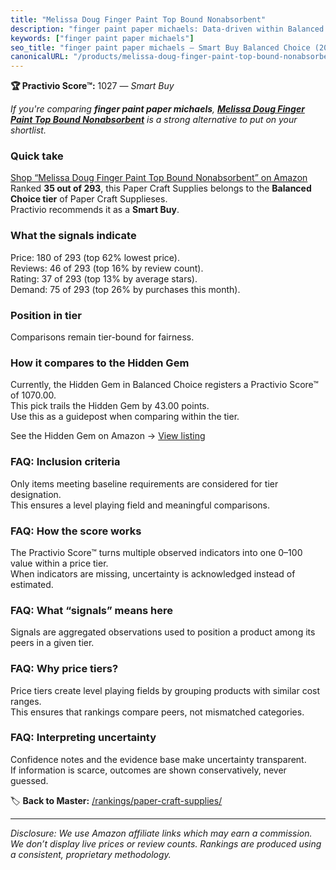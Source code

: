```yaml
---
title: "Melissa Doug Finger Paint Top Bound Nonabsorbent"
description: "finger paint paper michaels: Data-driven within Balanced Choice ranking using the Practivio Score™. Positioned by quality, value, demand, findability, momentum."
keywords: ["finger paint paper michaels"]
seo_title: "finger paint paper michaels — Smart Buy Balanced Choice (2025)"
canonicalURL: "/products/melissa-doug-finger-paint-top-bound-nonabsorbent-B01HQLYMU4/"
---
```


**🏆 Practivio Score™:** 1027 — _Smart Buy_


*If you're comparing **finger paint paper michaels**, **[Melissa Doug Finger Paint Top Bound Nonabsorbent](https://www.amazon.com/dp/B01HQLYMU4?tag=practivio-20)** is a strong alternative to put on your shortlist.*
### Quick take
[Shop “Melissa Doug Finger Paint Top Bound Nonabsorbent” on Amazon](https://www.amazon.com/dp/B01HQLYMU4?tag=practivio-20)
Ranked **35 out of 293**, this Paper Craft Supplies belongs to the **Balanced Choice tier** of Paper Craft Supplieses.  
Practivio recommends it as a **Smart Buy**.

### What the signals indicate
Price: 180 of 293 (top 62% lowest price).  
Reviews: 46 of 293 (top 16% by review count).  
Rating: 37 of 293 (top 13% by average stars).  
Demand: 75 of 293 (top 26% by purchases this month).

### Position in tier
Comparisons remain tier-bound for fairness.

### How it compares to the Hidden Gem
Currently, the Hidden Gem in Balanced Choice registers a Practivio Score™ of 1070.00.  
This pick trails the Hidden Gem by 43.00 points.  
Use this as a guidepost when comparing within the tier.  

See the Hidden Gem on Amazon → [View listing](https://www.amazon.com/dp/B01GIJLSGG?tag=practivio-20)

### FAQ: Inclusion criteria
Only items meeting baseline requirements are considered for tier designation.  
This ensures a level playing field and meaningful comparisons.

### FAQ: How the score works
The Practivio Score™ turns multiple observed indicators into one 0–100 value within a price tier.  
When indicators are missing, uncertainty is acknowledged instead of estimated.

### FAQ: What “signals” means here
Signals are aggregated observations used to position a product among its peers in a given tier.

### FAQ: Why price tiers?
Price tiers create level playing fields by grouping products with similar cost ranges.  
This ensures that rankings compare peers, not mismatched categories.

### FAQ: Interpreting uncertainty
Confidence notes and the evidence base make uncertainty transparent.  
If information is scarce, outcomes are shown conservatively, never guessed.


🏷️ **Back to Master:** [/rankings/paper-craft-supplies/](/rankings/paper-craft-supplies/)

---
_Disclosure: We use Amazon affiliate links which may earn a commission. We don’t display live prices or review counts. Rankings are produced using a consistent, proprietary methodology._
